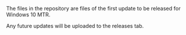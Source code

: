 The files in the repository are files of the first update to be released for Windows 10 MTR.

Any future updates will be uploaded to the releases tab.
